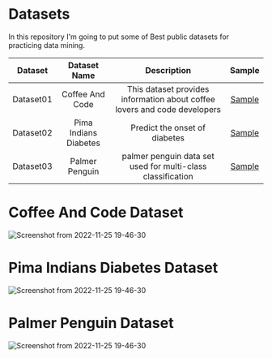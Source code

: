 # Datasets

In this repository I'm going to put some of Best public datasets for practicing data mining.

| Dataset| Dataset Name | Description | Sample |
| :---:   | :---: | :---: | :---: |
| Dataset01 | Coffee And Code | This dataset provides information about coffee lovers and code developers | [Sample](https://github.com/zahrabakhshandeh/datasets#coffee-and-code-dataset)|
| Dataset02 | Pima Indians Diabetes| Predict the onset of diabetes | [Sample](https://github.com/zahrabakhshandeh/datasets#pima-indians-diabetes-dataset)
| Dataset03 | Palmer Penguin| palmer penguin data set used for multi-class classification | [Sample](https://github.com/zahrabakhshandeh/datasets#palmer-penguin-dataset) 

# Coffee And Code Dataset
![Screenshot from 2022-11-25 19-46-30](https://user-images.githubusercontent.com/24417383/204027566-c843dc3b-d7f4-4791-b5fd-20d8aae45d77.png)

# Pima Indians Diabetes Dataset
![Screenshot from 2022-11-25 19-46-30](https://user-images.githubusercontent.com/24417383/204035187-a4c9890f-57e0-4694-8ee1-233cd866258a.png)

# Palmer Penguin Dataset
![Screenshot from 2022-11-25 19-46-30](https://user-images.githubusercontent.com/24417383/204034251-ba0c7fc4-fdae-467c-8c1d-3cb56295882c.png)
